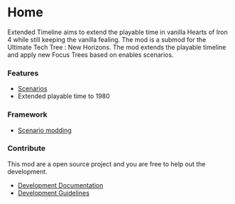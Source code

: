 # Home
Extended Timeline aims to extend the playable time in vanilla Hearts of Iron 4 while still keeping the vanilla fealing. The mod is a submod for the Ultimate Tech Tree : New Horizons. The mod extends the playable timeline and apply new Focus Trees based on enables scenarios.

### Features
- [Scenarios](scenario)
- Extended playable time to 1980

### Framework
- [Scenario modding](scenario_dev)

### Contribute
This mod are a open source project and you are free to help out the development.
- [Development Documentation](development)
- [Development Guidelines](development_guidelines)
